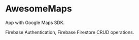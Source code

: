 # AwesomeMaps
App with Google Maps SDK.

Firebase Authentication, Firebase Firestore CRUD operations.

